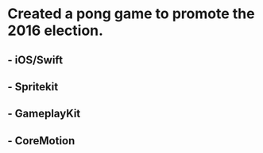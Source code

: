 # Created a pong game to promote the 2016 election.
## - iOS/Swift
## - Spritekit
## - GameplayKit
## - CoreMotion
